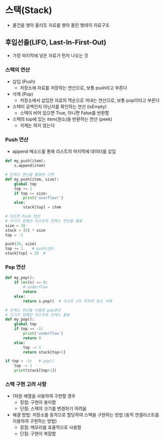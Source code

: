 # 스택(Stack)
- 물건을 쌓아 올리듯 자료를 쌓아 올린 형태의 자료구조

## 후입선출(LIFO, Last-In-First-Out)
- 가장 마지막에 넣은 자료가 먼저 나오는 것

### 스택의 연산
- 삽입 (Push)
    - 저장소에 자료를 저장하는 연산으로, 보통 push라고 부른다
- 삭제 (Pop)
    - 저장소에서 삽입한 자료의 역순으로 꺼내는 연산으로, 보통 pop이라고 부른다
- 스택이 공백인지 아닌지를 확인하는 연산 (isEmpty)
    - 스택이 비어 있으면 True, 아니면 False를 반환함
- 스택의 top에 있는 item(원소)을 반환하는 연산 (peek)
    - 삭제는 하지 않는다

### Push 연산
- append 메소드를 통해 리스트의 마지막에 데이터를 삽입
```python
def my_push(item):
    s.append(item)

# 인덱스 연산을 활용한 구현
def my_push(item, size):
    global top
    top += 1
    if top == size:
        print('overflow!')
    else:
        stack[top] = item

# 단순한 Push 연산
# 크기가 정해진 리스트와 인덱스 연산을 활용
size = 10
stack = [0] * size
top = -1

push(20, size)
top += 1    # push(20)
stack[top] = 20  #
```

### Pop 연산
```python
def my_pop():
    if len(s) == 0:
        # underflow
        return
    else:
        return s.pop()  # 리스트 s의 마지막 원소 삭제

# 인덱스 연산을 이용한 pop연산
# 크기가 정해진 리스트와 인덱스 활용
def my_pop():
    global top
    if top == -1:
        print('underflow')
        return 0
    else:
        top -= 1
        return stack[top+1]

if top > -1:   # pop()
    top -= 1
    print(stack[top+1])
```
### 스택 구현 고려 사항
- 1차원 배열을 사용하여 구현할 경우
    - 장점: 구현이 용이함
    - 단점: 스택의 크기를 변경하기 어려움
- 해결 방법: 저장소를 동적으로 할당하여 스택을 구현하는 방법
            (동적 연결리스트를 이용하여 구현하는 방법)
    - 장점: 메모리를 효율적으로 사용함
    - 단점: 구현이 복잠함